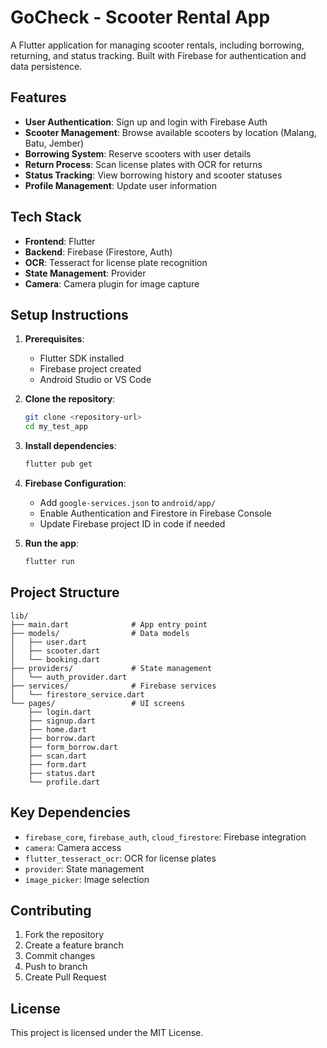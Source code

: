# GoCheck - Scooter Rental App

A Flutter application for managing scooter rentals, including borrowing, returning, and status tracking. Built with Firebase for authentication and data persistence.

## Features

- **User Authentication**: Sign up and login with Firebase Auth
- **Scooter Management**: Browse available scooters by location (Malang, Batu, Jember)
- **Borrowing System**: Reserve scooters with user details
- **Return Process**: Scan license plates with OCR for returns
- **Status Tracking**: View borrowing history and scooter statuses
- **Profile Management**: Update user information

## Tech Stack

- **Frontend**: Flutter
- **Backend**: Firebase (Firestore, Auth)
- **OCR**: Tesseract for license plate recognition
- **State Management**: Provider
- **Camera**: Camera plugin for image capture

## Setup Instructions

1. **Prerequisites**:
   - Flutter SDK installed
   - Firebase project created
   - Android Studio or VS Code

2. **Clone the repository**:
   ```bash
   git clone <repository-url>
   cd my_test_app
   ```

3. **Install dependencies**:
   ```bash
   flutter pub get
   ```

4. **Firebase Configuration**:
   - Add `google-services.json` to `android/app/`
   - Enable Authentication and Firestore in Firebase Console
   - Update Firebase project ID in code if needed

5. **Run the app**:
   ```bash
   flutter run
   ```

## Project Structure

```
lib/
├── main.dart              # App entry point
├── models/                # Data models
│   ├── user.dart
│   ├── scooter.dart
│   └── booking.dart
├── providers/             # State management
│   └── auth_provider.dart
├── services/              # Firebase services
│   └── firestore_service.dart
└── pages/                 # UI screens
    ├── login.dart
    ├── signup.dart
    ├── home.dart
    ├── borrow.dart
    ├── form_borrow.dart
    ├── scan.dart
    ├── form.dart
    ├── status.dart
    └── profile.dart
```

## Key Dependencies

- `firebase_core`, `firebase_auth`, `cloud_firestore`: Firebase integration
- `camera`: Camera access
- `flutter_tesseract_ocr`: OCR for license plates
- `provider`: State management
- `image_picker`: Image selection

## Contributing

1. Fork the repository
2. Create a feature branch
3. Commit changes
4. Push to branch
5. Create Pull Request

## License

This project is licensed under the MIT License.

